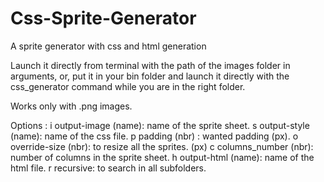 # Css-Sprite-Generator
A sprite generator with css and html generation

Launch it directly from terminal with the path of the images folder in arguments, or, put it in your bin folder and launch it directly with the css_generator command while you are in the right folder.

Works only with .png images.

Options :
  i output-image (name): name of the sprite sheet.
  s output-style (name): name of the css file.
  p padding (nbr) : wanted padding (px).
  o override-size (nbr): to resize all the sprites. (px)
  c columns_number (nbr): number of columns in the sprite sheet.
  h output-html (name): name of the html file.
  r recursive: to search in all subfolders.
